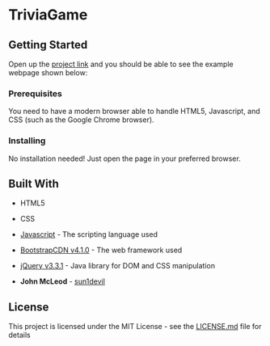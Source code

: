 # TriviaGame


## Getting Started

Open up the [project link](https://sun1devil.github.io/TriviaGame/) and you should be able to see the example webpage shown below:



### Prerequisites

You need to have a modern browser able to handle HTML5, Javascript, and CSS (such as the Google Chrome browser).

### Installing

No installation needed! Just open the page in your preferred browser.

## Built With

* HTML5

* CSS

* [Javascript](https://www.javascript.com/) - The scripting language used

* [BootstrapCDN v4.1.0](https://getbootstrap.com/docs/4.1/getting-started/introduction/) - The web framework used

* [jQuery v3.3.1](http://jquery.com/) - Java library for DOM and CSS manipulation




* **John McLeod**  - [sun1devil](https://github.com/sun1devil)



## License

This project is licensed under the MIT License - see the [LICENSE.md](LICENSE.md) file for details

